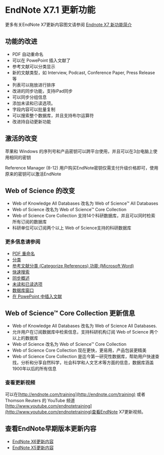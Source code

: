 # EndNote X7.1 更新功能

更多有关EndNote X7更新内容图文请参阅 [Endnote X7 新功能简介](https://www.howsci.com/what-new-of-endnote-x7.html)

## 功能的改进

* PDF 自动重命名
* 可以在 PowePoint 插入文献了
* 参考文献可以分类显示
* 新的文献类型，如 Interview, Podcast, Conference Paper, Press Release 等
* 列表可以拖放进行排序
* 改进的同步功能，支持iPad同步
* 可以同步分组信息
* 添加未读和已读选项。
* 字段内容可以批量复制
* 可以搜索整个数据库，并且支持布尔运算符
* 改进持自动更新功能

## 激活的改变

苹果和 Windows 的序列号和产品密钥可以跨平台使用，并且可以在3台电脑上使用相同的密钥

Reference Manager \(8-12\) 用户购买EndNote密钥仅需支付升级价格即可，使用原来的密钥可以激活EndNote

## Web of Science 的改变

* Web of Knowledge All Databases 改名为 Web of Science™ All Databases
* Web of Science 改名为 Web of Science™ Core Collection
* Web of Science Core Collection 支持14个科研数据库，并且可以同时检索所有订阅的数据库
* 科研单位可以订阅两个以上 Web of Science支持的科研数据库

### **更多信息请参阅**

* [PDF 重命名](../references/file-att/pdf-handling-rename.md)
* [分类](../output-style/additional-style-formatting-options/categories.md)
* [参考文献分类 \(Categorize References\) 功能 \(Microsoft Word\)](../cwyw/bibliographies/configure-categories.md)
* [快速搜索](../search/quick-search.md)
* [同步概述](../en-web/sync-process.md)
* [未读和已读选项](../preferences/read-unread-preferences.md)
* [数据库窗口](../lib/library-window.md)
* [在 PowePoint 中插入文献](../powepoint/)

## Web of Science™ Core Collection 更新信息

* Web of Knowledge All Databases 改名为 Web of Science All Databases.
* 允许用户在订阅数据库中检索信息，支持科研机构订阅 Web of Science 两个以上的数据库
* Web of Science 改名为 Web of Science™ Core Collection
* Web of Science Core Collection 现在更快，更易用，产品包装更精美
* Web of Science Core Collection 是迄今第一研究性数据库，帮助用户快速查找，分析和分享自然科学，社会科学和人文艺术等方面的信息，数据库涵盖1900年以后的所有信息

### 查看更新视频

可以在[http://endnote.com/training](http://endnote.com/training) 或者 Thomson Reuters 的 YouTube 频道[http://www.youtube.com/endnotetraining](http://www.youtube.com/endnotetraining)查看EndNote X7更新视频。

## 查看EndNote早期版本更新内容

* [EndNote X6更新内容](features-added-to-endnote-x6.md)
* [EndNote X5更新内容](features-added-to-endnote-x5.md)



